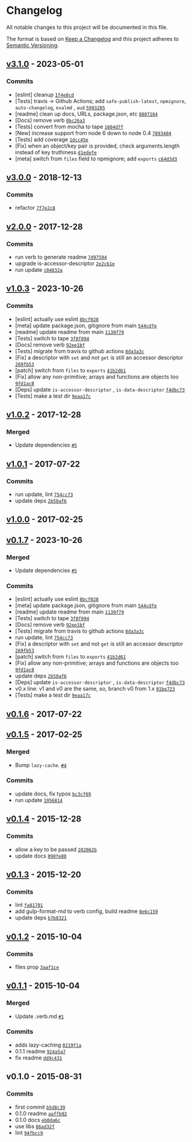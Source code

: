 # Changelog

All notable changes to this project will be documented in this file.

The format is based on [Keep a Changelog](https://keepachangelog.com/en/1.0.0/)
and this project adheres to [Semantic Versioning](https://semver.org/spec/v2.0.0.html).

## [v3.1.0](https://github.com/inspect-js/is-descriptor/compare/v3.0.0...v3.1.0) - 2023-05-01

### Commits

- [eslint]
  cleanup [`1f4e8cd`](https://github.com/inspect-js/is-descriptor/commit/1f4e8cdb49b4b15666a782f3f05e6f4f0146b9ab)
- [Tests] travis -&gt; Github Actions; add `safe-publish-latest`, `npmignore`, `auto-changelog`, `evalmd`
  , `aud` [`5993285`](https://github.com/inspect-js/is-descriptor/commit/5993285a122ef7bf5b91cba3b486f96a1f94f552)
- [readme] clean up docs, URLs, package.json,
  etc [`8807164`](https://github.com/inspect-js/is-descriptor/commit/88071644c15d543c7830e6ac00a5ed8531c82750)
- [Docs] remove
  verb [`0bc26a3`](https://github.com/inspect-js/is-descriptor/commit/0bc26a306f02241e6c5c506e95c53ca828031c05)
- [Tests] convert from mocha to
  tape [`1604d7f`](https://github.com/inspect-js/is-descriptor/commit/1604d7feebd776b0fb67163e3013cc6d5ab9fd6b)
- [New] increase support from node 6 down to node
  0.4 [`7893404`](https://github.com/inspect-js/is-descriptor/commit/789340412f4028d46a3121466a25497716b94402)
- [Tests] add
  coverage [`1dcc45e`](https://github.com/inspect-js/is-descriptor/commit/1dcc45ed57aebc83ba0588c232663f4164a7d0a8)
- [Fix] when an object/key pair is provided, check arguments.length instead of key
  truthiness [`d1edefe`](https://github.com/inspect-js/is-descriptor/commit/d1edefef56c7eeaab385b1704417b314f197034d)
- [meta] switch from `files` field to npmignore;
  add `exports` [`c64d3d3`](https://github.com/inspect-js/is-descriptor/commit/c64d3d356d459f2e73198841f93fb902895875b4)

## [v3.0.0](https://github.com/inspect-js/is-descriptor/compare/v2.0.0...v3.0.0) - 2018-12-13

### Commits

- refactor [`7f7e2c8`](https://github.com/inspect-js/is-descriptor/commit/7f7e2c865674526424f5cd1fb98f0ed7811a67f9)

## [v2.0.0](https://github.com/inspect-js/is-descriptor/compare/v1.0.3...v2.0.0) - 2017-12-28

### Commits

- run verb to generate
  readme [`7d97594`](https://github.com/inspect-js/is-descriptor/commit/7d97594666afaa825e0421883507cfec04ceef1d)
- upgrade
  is-accessor-descriptor [`2e2cb1e`](https://github.com/inspect-js/is-descriptor/commit/2e2cb1e723d2ca1d6b8580d384702700e26dda81)
- run update [`c04832a`](https://github.com/inspect-js/is-descriptor/commit/c04832a3a2bf48bef2ea0f5844652da7d6209242)

## [v1.0.3](https://github.com/inspect-js/is-descriptor/compare/v1.0.2...v1.0.3) - 2023-10-26

### Commits

- [eslint] actually use
  eslint [`8bcf028`](https://github.com/inspect-js/is-descriptor/commit/8bcf0288c53c80297e6109f7632dab9b7b7fb5c5)
- [meta] update package.json, gitignore from
  main [`544cdfe`](https://github.com/inspect-js/is-descriptor/commit/544cdfe60f5a4db8aa1b02de93b326271fa82ec1)
- [readme] update readme from
  main [`1130f79`](https://github.com/inspect-js/is-descriptor/commit/1130f79112bd1d36ca5b0806a4ad14ae9427e0e9)
- [Tests] switch to
  tape [`3f8f094`](https://github.com/inspect-js/is-descriptor/commit/3f8f0947049e4f2d631f88f0374e2b4a4e058577)
- [Docs] remove
  verb [`92ee1bf`](https://github.com/inspect-js/is-descriptor/commit/92ee1bfcc56ba2cd30503c87af8e8cd795fdca51)
- [Tests] migrate from travis to github
  actions [`8da3a3c`](https://github.com/inspect-js/is-descriptor/commit/8da3a3c38d50b4e9e18865efd25c6d35f98852b6)
- [Fix] a descriptor with `set` and not `get` is still an accessor
  descriptor [`269fb53`](https://github.com/inspect-js/is-descriptor/commit/269fb5374659a8c07aac88993b13d94197e9cbed)
- [patch] switch from `files`
  to `exports` [`41b2d61`](https://github.com/inspect-js/is-descriptor/commit/41b2d6152438119120b8d24ff98ebfb79cb19007)
- [Fix] allow any non-primitive; arrays and functions are objects
  too [`9fd1ac8`](https://github.com/inspect-js/is-descriptor/commit/9fd1ac80cd42600510dc76de74da9a3834c4358d)
- [Deps] update `is-accessor-descriptor`
  , `is-data-descriptor` [`f4dbc73`](https://github.com/inspect-js/is-descriptor/commit/f4dbc7327e9df005d3d6130af2ea612426a45081)
- [Tests] make a test
  dir [`9eaa17c`](https://github.com/inspect-js/is-descriptor/commit/9eaa17c3cbcd545d9409ab8d83dcd8bd0c42e739)

## [v1.0.2](https://github.com/inspect-js/is-descriptor/compare/v1.0.1...v1.0.2) - 2017-12-28

### Merged

- Update dependencies [`#5`](https://github.com/inspect-js/is-descriptor/pull/5)

## [v1.0.1](https://github.com/inspect-js/is-descriptor/compare/v1.0.0...v1.0.1) - 2017-07-22

### Commits

- run update,
  lint [`754cc73`](https://github.com/inspect-js/is-descriptor/commit/754cc7382bd439f8e8b91775479c59c7c996cd47)
- update deps [`2b58af6`](https://github.com/inspect-js/is-descriptor/commit/2b58af6426d0700607419b096766829aff27f642)

## [v1.0.0](https://github.com/inspect-js/is-descriptor/compare/v0.1.7...v1.0.0) - 2017-02-25

## [v0.1.7](https://github.com/inspect-js/is-descriptor/compare/v0.1.6...v0.1.7) - 2023-10-26

### Merged

- Update dependencies [`#5`](https://github.com/inspect-js/is-descriptor/pull/5)

### Commits

- [eslint] actually use
  eslint [`8bcf028`](https://github.com/inspect-js/is-descriptor/commit/8bcf0288c53c80297e6109f7632dab9b7b7fb5c5)
- [meta] update package.json, gitignore from
  main [`544cdfe`](https://github.com/inspect-js/is-descriptor/commit/544cdfe60f5a4db8aa1b02de93b326271fa82ec1)
- [readme] update readme from
  main [`1130f79`](https://github.com/inspect-js/is-descriptor/commit/1130f79112bd1d36ca5b0806a4ad14ae9427e0e9)
- [Tests] switch to
  tape [`3f8f094`](https://github.com/inspect-js/is-descriptor/commit/3f8f0947049e4f2d631f88f0374e2b4a4e058577)
- [Docs] remove
  verb [`92ee1bf`](https://github.com/inspect-js/is-descriptor/commit/92ee1bfcc56ba2cd30503c87af8e8cd795fdca51)
- [Tests] migrate from travis to github
  actions [`8da3a3c`](https://github.com/inspect-js/is-descriptor/commit/8da3a3c38d50b4e9e18865efd25c6d35f98852b6)
- run update,
  lint [`754cc73`](https://github.com/inspect-js/is-descriptor/commit/754cc7382bd439f8e8b91775479c59c7c996cd47)
- [Fix] a descriptor with `set` and not `get` is still an accessor
  descriptor [`269fb53`](https://github.com/inspect-js/is-descriptor/commit/269fb5374659a8c07aac88993b13d94197e9cbed)
- [patch] switch from `files`
  to `exports` [`41b2d61`](https://github.com/inspect-js/is-descriptor/commit/41b2d6152438119120b8d24ff98ebfb79cb19007)
- [Fix] allow any non-primitive; arrays and functions are objects
  too [`9fd1ac8`](https://github.com/inspect-js/is-descriptor/commit/9fd1ac80cd42600510dc76de74da9a3834c4358d)
- update deps [`2b58af6`](https://github.com/inspect-js/is-descriptor/commit/2b58af6426d0700607419b096766829aff27f642)
- [Deps] update `is-accessor-descriptor`
  , `is-data-descriptor` [`f4dbc73`](https://github.com/inspect-js/is-descriptor/commit/f4dbc7327e9df005d3d6130af2ea612426a45081)
- v0.x line: v1 and v0 are the same, so, branch v0 from
  1.x [`91be723`](https://github.com/inspect-js/is-descriptor/commit/91be72399c3066950d2414a6d2f091e1074625cd)
- [Tests] make a test
  dir [`9eaa17c`](https://github.com/inspect-js/is-descriptor/commit/9eaa17c3cbcd545d9409ab8d83dcd8bd0c42e739)

## [v0.1.6](https://github.com/inspect-js/is-descriptor/compare/v0.1.5...v0.1.6) - 2017-07-22

## [v0.1.5](https://github.com/inspect-js/is-descriptor/compare/v0.1.4...v0.1.5) - 2017-02-25

### Merged

- Bump `lazy-cache`. [`#4`](https://github.com/inspect-js/is-descriptor/pull/4)

### Commits

- update docs, fix
  typos [`bc3cf69`](https://github.com/inspect-js/is-descriptor/commit/bc3cf6915686d4a964997ae7585bf65005bbf955)
- run update [`1956814`](https://github.com/inspect-js/is-descriptor/commit/1956814c67c2033caeaed469ad09e6392dd0799e)

## [v0.1.4](https://github.com/inspect-js/is-descriptor/compare/v0.1.3...v0.1.4) - 2015-12-28

### Commits

- allow a key to be
  passed [`202062b`](https://github.com/inspect-js/is-descriptor/commit/202062b56735525e7def35c8453505778ce9de03)
- update docs [`890fe80`](https://github.com/inspect-js/is-descriptor/commit/890fe80100aa21cac1bee55d6fb4045ffb661ff7)

## [v0.1.3](https://github.com/inspect-js/is-descriptor/compare/v0.1.2...v0.1.3) - 2015-12-20

### Commits

- lint [`fa81701`](https://github.com/inspect-js/is-descriptor/commit/fa817018aabb6f18e7f09e452b80386775773d42)
- add gulp-format-md to verb config, build
  readme [`8e6c159`](https://github.com/inspect-js/is-descriptor/commit/8e6c159cfa23b357dbac8f977c3a9421172aafeb)
- update deps [`b7b8321`](https://github.com/inspect-js/is-descriptor/commit/b7b8321e194f4f25c5aa4ff382a0a8ffb6482cc1)

## [v0.1.2](https://github.com/inspect-js/is-descriptor/compare/v0.1.1...v0.1.2) - 2015-10-04

### Commits

- files prop [`3aaf1ce`](https://github.com/inspect-js/is-descriptor/commit/3aaf1ce8483bdee217e2f18b293937a09634a33b)

## [v0.1.1](https://github.com/inspect-js/is-descriptor/compare/v0.1.0...v0.1.1) - 2015-10-04

### Merged

- Update .verb.md [`#1`](https://github.com/inspect-js/is-descriptor/pull/1)

### Commits

- adds
  lazy-caching [`0219f1a`](https://github.com/inspect-js/is-descriptor/commit/0219f1aa95b9ce7c08e0a1e00fe506a572c6ac46)
- 0.1.1 readme [`924a5a7`](https://github.com/inspect-js/is-descriptor/commit/924a5a7a5d648d901b24b7287d9a5d232865f603)
- fix readme [`dd9c431`](https://github.com/inspect-js/is-descriptor/commit/dd9c4315dd61be73f42d07bc71ddb97414dfdbcf)

## v0.1.0 - 2015-08-31

### Commits

- first commit [`b5d8c39`](https://github.com/inspect-js/is-descriptor/commit/b5d8c39843c98588b67069325a4e6455beb8aef3)
- 0.1.0 readme [`aaffb92`](https://github.com/inspect-js/is-descriptor/commit/aaffb924062d7c588417d9a2184ff1129f8d294a)
- 0.1.0 docs [`eb0da6c`](https://github.com/inspect-js/is-descriptor/commit/eb0da6c548e59ff76f6a80a95ea0a750dab40591)
- use libs [`86ad32f`](https://github.com/inspect-js/is-descriptor/commit/86ad32fe5a07d2705b14bb3e237584c05d60d519)
- lint [`94fbcc9`](https://github.com/inspect-js/is-descriptor/commit/94fbcc9c2a3da1e9b888bad86b9576259d1d7940)
